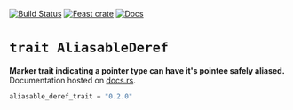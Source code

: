 [![Build Status](https://travis-ci.org/avitex/rust-aliasable-deref-trait.svg)](https://travis-ci.org/avitex/rust-aliasable-deref-trait)
[![Feast crate](https://img.shields.io/crates/v/aliasable-deref-trait.svg)](https://crates.io/crates/aliasable-deref-trait)
[![Docs](https://docs.rs/aliasable-deref-trait/badge.svg)](https://docs.rs/aliasable-deref-trait)

# `trait AliasableDeref`

**Marker trait indicating a pointer type can have it's pointee safely aliased.**  
Documentation hosted on [docs.rs](https://docs.rs/aliasable-deref-trait).

```elixir
aliasable_deref_trait = "0.2.0"
```
